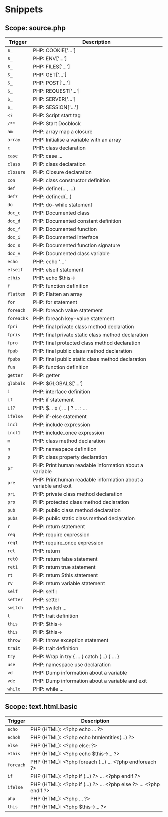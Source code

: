 # Snippets

## Scope: source.php

| Trigger | Description |
| ------- | ----------- |
| `$_` | PHP: COOKIE['...'] |
| `$_` | PHP: ENV['...'] |
| `$_` | PHP: FILES['...'] |
| `$_` | PHP: GET['...'] |
| `$_` | PHP: POST['...'] |
| `$_` | PHP: REQUEST['...'] |
| `$_` | PHP: SERVER['...'] |
| `$_` | PHP: SESSION['...'] |
| `<?` | PHP: Script start tag |
| `/**` | PHP: Start Docblock |
| `am` | PHP: array map a closure |
| `array` | PHP: Initialise a variable with an array |
| `c` | PHP: class declaration |
| `case` | PHP: case ... |
| `class` | PHP: class declaration |
| `closure` | PHP: Closure declaration |
| `con` | PHP: class constructor definition |
| `def` | PHP: define(..., ...) |
| `def?` | PHP: defined(...) |
| `do` | PHP: do-while statement |
| `doc_c` | PHP: Documented class |
| `doc_d` | PHP: Documented constant definition |
| `doc_f` | PHP: Documented function |
| `doc_i` | PHP: Documented interface |
| `doc_s` | PHP: Documented function signature |
| `doc_v` | PHP: Documented class variable |
| `echo` | PHP: echo '...' |
| `elseif` | PHP: elseif statement |
| `ethis` | PHP: echo $this-&gt; |
| `f` | PHP: function definition |
| `flatten` | PHP: Flatten an array |
| `for` | PHP: for statement |
| `foreach` | PHP: foreach value statement |
| `foreachk` | PHP: foreach key-value statement |
| `fpri` | PHP: final private class method declaration |
| `fpris` | PHP: final private static class method declaration |
| `fpro` | PHP: final protected class method declaration |
| `fpub` | PHP: final public class method declaration |
| `fpubs` | PHP: final public static class method declaration |
| `fun` | PHP: function definition |
| `getter` | PHP: getter |
| `globals` | PHP: $GLOBALS['...'] |
| `i` | PHP: interface definition |
| `if` | PHP: if statement |
| `if?` | PHP: $... = ( ... ) ? ... : ... |
| `ifelse` | PHP: if-else statement |
| `incl` | PHP: include expression |
| `incl1` | PHP: include_once expression |
| `m` | PHP: class method declaration |
| `n` | PHP: namespace definition |
| `p` | PHP: class property declaration |
| `pr` | PHP: Print human readable information about a variable |
| `pre` | PHP: Print human readable information about a variable and exit |
| `pri` | PHP: private class method declaration |
| `pro` | PHP: protected class method declaration |
| `pub` | PHP: public class method declaration |
| `pubs` | PHP: public static class method declaration |
| `r` | PHP: return statement |
| `req` | PHP: require expression |
| `req1` | PHP: require_once expression |
| `ret` | PHP: return |
| `ret0` | PHP: return false statement |
| `ret1` | PHP: return true statement |
| `rt` | PHP: return $this statement |
| `rv` | PHP: return variable statement |
| `self` | PHP: self:: |
| `setter` | PHP: setter |
| `switch` | PHP: switch ... |
| `t` | PHP: trait definition |
| `this` | PHP: $this-&gt; |
| `this` | PHP: $this-&gt; |
| `throw` | PHP: throw exception statement |
| `trait` | PHP: trait definition |
| `try` | PHP: Wrap in try { ... } catch (...) { ... } |
| `use` | PHP: namespace use declaration |
| `vd` | PHP: Dump information about a variable |
| `vde` | PHP: Dump information about a variable and exit |
| `while` | PHP: while ... |

## Scope: text.html.basic

| Trigger | Description |
| ------- | ----------- |
| `echo` | PHP (HTML): &lt;?php echo ... ?&gt; |
| `echoh` | PHP (HTML): &lt;?php echo htmlentities(...) ?&gt; |
| `else` | PHP (HTML): &lt;?php else: ?&gt; |
| `ethis` | PHP (HTML): &lt;?php echo $this-&gt;... ?&gt; |
| `foreach` | PHP (HTML): &lt;?php foreach (...) ... &lt;?php endforeach ?&gt; |
| `if` | PHP (HTML): &lt;?php if (...) ?&gt; ... &lt;?php endif ?&gt; |
| `ifelse` | PHP (HTML): &lt;?php if (...) ?&gt; ... &lt;?php else ?&gt; ... &lt;?php endif ?&gt; |
| `php` | PHP (HTML): &lt;?php ... ?&gt; |
| `this` | PHP (HTML): &lt;?php $this-&gt;... ?&gt; |

